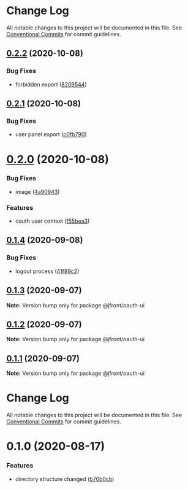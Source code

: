 # Change Log

All notable changes to this project will be documented in this file.
See [Conventional Commits](https://conventionalcommits.org) for commit guidelines.

## [0.2.2](https://github.com/Jepria/jfront-oauth/compare/@jfront/oauth-ui@0.2.1...@jfront/oauth-ui@0.2.2) (2020-10-08)


### Bug Fixes

* forbidden export ([8209544](https://github.com/Jepria/jfront-oauth/commit/82095443804006b938ab1182d0b67602dcdde097))





## [0.2.1](https://github.com/Jepria/jfront-oauth/compare/@jfront/oauth-ui@0.2.0...@jfront/oauth-ui@0.2.1) (2020-10-08)


### Bug Fixes

* user panel export ([c0fb790](https://github.com/Jepria/jfront-oauth/commit/c0fb79022f10fceb752bb6894a3e0b9db88dc117))





# [0.2.0](https://github.com/Jepria/jfront-oauth/compare/@jfront/oauth-ui@0.1.4...@jfront/oauth-ui@0.2.0) (2020-10-08)


### Bug Fixes

* image ([4a90943](https://github.com/Jepria/jfront-oauth/commit/4a90943020d218fa780df4d585ae3f327c119467))


### Features

* oauth user context ([f55bea3](https://github.com/Jepria/jfront-oauth/commit/f55bea3b2a465bc00c65048c257e5d4beb314ba3))





## [0.1.4](https://github.com/Jepria/jfront-oauth/compare/@jfront/oauth-ui@0.1.3...@jfront/oauth-ui@0.1.4) (2020-09-08)


### Bug Fixes

* logout process ([41f89c2](https://github.com/Jepria/jfront-oauth/commit/41f89c244ab600df172dcc7c2f1a426d8d4ac6ec))





## [0.1.3](https://github.com/Jepria/jfront-oauth/compare/@jfront/oauth-ui@0.1.2...@jfront/oauth-ui@0.1.3) (2020-09-07)

**Note:** Version bump only for package @jfront/oauth-ui





## [0.1.2](https://github.com/Jepria/jfront-oauth/compare/@jfront/oauth-ui@0.1.1...@jfront/oauth-ui@0.1.2) (2020-09-07)

**Note:** Version bump only for package @jfront/oauth-ui





## [0.1.1](https://github.com/Jepria/jfront-oauth/compare/@jfront/oauth-ui@0.1.0...@jfront/oauth-ui@0.1.1) (2020-09-07)

**Note:** Version bump only for package @jfront/oauth-ui





# Change Log

All notable changes to this project will be documented in this file. See
[Conventional Commits](https://conventionalcommits.org) for commit guidelines.

# 0.1.0 (2020-08-17)

### Features

- directory structure changed
  ([b70b0cb](https://github.com/Jepria/jfront-oauth/commit/b70b0cbb5c82ad34a3696e6498b5291221a125d1))
